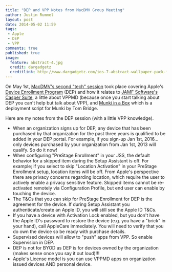```yaml
---
title: "DEP and VPP Notes from MacDMV Group Meeting"
author: Justin Rummel
layout: post
date: 2014-05-02 11:59
tags: 
 - Apple
 - DEP
 - VPP
comments: true
published: true
image:
  feature: abstract-4.jpg
  credit: dargadgetz
  creditlink: http://www.dargadgetz.com/ios-7-abstract-wallpaper-pack-for-iphone-5-and-ipod-touch-retina/
---
```

On May 1st, [MacDMV's second "tech" session][2014-05-01] took place covering Apple's [Device Enrollment Program][DEP] (DEP) and how it relates to [JAMF Software's Casper Suite][JSS], a little about VPPMD (because once you start talking about DEP you can't help but talk about VPP), and [Munki in a Box][MiaB] which is a deployment script for Munki by Tom Bridge.

Here are my notes from the DEP session (with a little VPP knowledge).

-	When an organization signs up for DEP, any device that has been purchased by that organization for the past three years is qualified to be added in your DEP portal.  For example, if you sign-up Jan 1st, 2016... only devices purchased by your organization from Jan 1st, 2013 will qualify.  So do it now!
-	When configuring "PreStage Enrollment" in your JSS, the default behavior for a skipped item during the Setup Assistant is off. For example; if you select to skip "Location Activation" in your PreStage Enrollment setup, location items will be off.  From Apple's perspective there are privacy concerns regarding location, which require the user to actively enable a privacy sensitive feature.  Skipped items cannot be re-activated remotely via Configuration Profile, but end user can enable by touching the device.
-	The T&Cs that you can skip for PreStage Enrollment for DEP is the agreement for the device. If during Setup Assistant you authenticate/create an Apple ID, you will still see the Apple ID T&Cs.
-	If you have a device with Activation Lock enabled, but you don't have the Apple ID's password to restore the device (e.g. you have a "brick" in your hand), call AppleCare immediately. You will need to verify that you do own the device so be ready with purchase details.
-	Supervised devices will allow to "push" apps from VPP. So enable Supervision in DEP.
-	DEP is not for BYOD as DEP is for devices owned by the organization (makes sense once you say it out loud)!!!
-	Apple's License model is you can use VPPMD apps on organization issued devices AND personal device.

[2014-05-01]: http://www.macdmv.com/may-1st-meet-up-recap
[DEP]: https://www.apple.com/education/it/dep/
[JSS]: http://www.jamfsoftware.com/news/apple-innovation-device-enrollment-program-dep-and-volume-purchase-program-/
[MiaB]: http://tbridge.github.io/munki-in-a-box/
